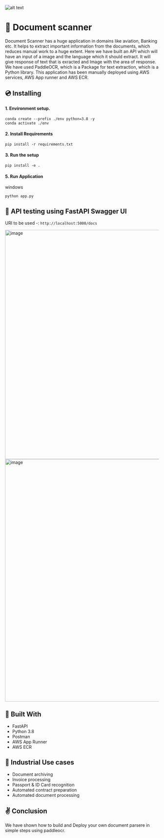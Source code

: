 ![alt text](https://github.com/Rishav-hub/face_auth_dev/blob/b440f8d95722e3c26a917011a3f89c7aed7b711a/docs/68747470733a2f2f696e6575726f6e2e61692f696d616765732f696e6575726f6e2d6c6f676f2e706e67.png?raw=true)

# 📙 Document scanner
Document Scanner has a huge application in domains like aviation, Banking etc. It helps to extract important information from the documents, which reduces manual work to a huge extent. Here we have built an API which will have an input of a image and the language which it should extract. It will give response of text that is exracted and Image with the area of response. We have used PaddleOCR, which is a Package for text extraction, which is a Python library. This application has been manually deployed using AWS services, AWS App runner and AWS ECR.

## 💿 Installing

#### 1. Environment setup.
```commandline
conda create --prefix ./env python=3.8 -y
conda activate ./env
```

#### 2. Install Requirements
```commandline
pip install -r requirements.txt
```

#### 3. Run the setup
```commandline
pip install -e .
```

#### 5. Run Application
windows
```commandline
python app.py 
```

## 🚀 API testing using FastAPI Swagger UI

URI to be used -: ```http://localhost:5000/docs```

<img width="748" alt="image" src="https://user-images.githubusercontent.com/57321948/198568854-d3eb0073-3652-46e1-aac2-c2dbea97ba43.png">



<img width="791" alt="image" src="https://user-images.githubusercontent.com/57321948/198568983-24ecc11f-3937-430d-90b6-ada4c3c370e7.png">

## 🔧 Built With
- FastAPI
- Python 3.8
- Postman
- AWS App Runner
- AWS ECR

## 🏦 Industrial Use cases 
- Document archiving
- Invoice processing
- Passport & ID Card recognition
- Automated contract preparation
- Automated document processing

## ✌️ Conclusion
We have shown how to build and Deploy your own document parsere in simple steps using paddleocr.


